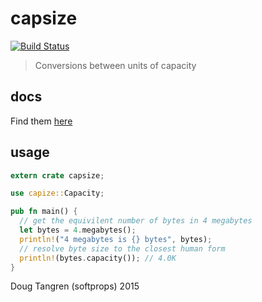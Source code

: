 # capsize

[![Build Status](https://travis-ci.org/softprops/capsize.svg?branch=master)](https://travis-ci.org/softprops/capsize)

> Conversions between units of capacity

## docs

Find them [here](http://softprops.github.io/capsize)

## usage

```rust
extern crate capsize;

use capize::Capacity;

pub fn main() {
  // get the equivilent number of bytes in 4 megabytes
  let bytes = 4.megabytes();
  println!("4 megabytes is {} bytes", bytes);
  // resolve byte size to the closest human form
  println!(bytes.capacity()); // 4.0K
}
```

Doug Tangren (softprops) 2015
